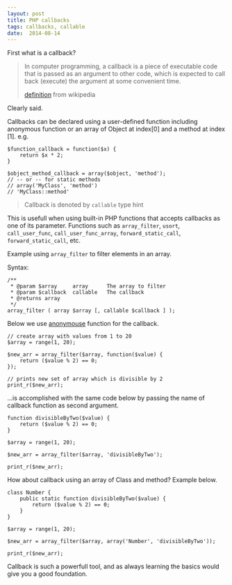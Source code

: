 ```yaml
---
layout: post
title: PHP callbacks
tags: callbacks, callable
date:  2014-08-14
---
```


First what is a callback? 

> In computer programming, a callback is a piece of executable code that is 
> passed as an argument to other code, which is expected to call back (execute) 
> the argument at some convenient time.
>
> [definition](http://en.wikipedia.org/wiki/Callback_(computer_programming)) from wikipedia 

Clearly said. 

Callbacks can be declared using a user-defined function including anonymous function or an array of Object at index[0] and a method at index [1]. e.g.

	$function_callback = function($x) {
		return $x * 2;
	}

	$object_method_callback = array($object, 'method');
	// -- or -- for static methods
	// array('MyClass', 'method')
	// 'MyClass::method'

> Callback is denoted by `callable` type hint

This is usefull when using built-in PHP functions that accepts callbacks as one of its parameter. Functions such
as `array_filter`, `usort`, `call_user_func`, `call_user_func_array`, `forward_static_call`, `forward_static_call`, etc. 

Example using `array_filter` to filter elements in an array. 

Syntax:

	/**
	 * @param $array     array  	The array to filter
	 * @param $callback  callable	The callback  
	 * @returns array
	 */
	array_filter ( array $array [, callable $callback ] );

Below we use [anonymouse](http://php.net/manual/en/functions.anonymous.php) function for the callback.

	// create array with values from 1 to 20
	$array = range(1, 20);

	$new_arr = array_filter($array, function($value) {
		return ($value % 2) == 0;
	});

	// prints new set of array which is divisible by 2
	print_r($new_arr);

...is accomplished with the same code below by passing the name of callback function as second argument.

	function divisibleByTwo($value) {
		return ($value % 2) == 0;
	}

	$array = range(1, 20);

	$new_arr = array_filter($array, 'divisibleByTwo');

	print_r($new_arr);

How about callback using an array of Class and method? Example below.

	class Number {
		public static function divisibleByTwo($value) {
			return ($value % 2) == 0;
		}
	}
		
	$array = range(1, 20);

	$new_arr = array_filter($array, array('Number', 'divisibleByTwo'));

	print_r($new_arr);

Callback is such a powerfull tool, and as always learning the basics would give you a good foundation. 




